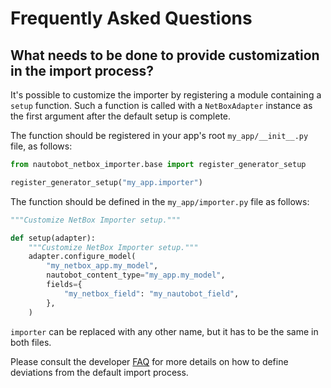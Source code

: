 # Frequently Asked Questions

## What needs to be done to provide customization in the import process?

It's possible to customize the importer by registering a module containing a `setup` function. Such a function is called with a `NetBoxAdapter` instance as the first argument after the default setup is complete.

The function should be registered in your app's root `my_app/__init__.py` file, as follows:

```python
from nautobot_netbox_importer.base import register_generator_setup

register_generator_setup("my_app.importer")
```

The function should be defined in the `my_app/importer.py` file as follows:

```python
"""Customize NetBox Importer setup."""

def setup(adapter):
    """Customize NetBox Importer setup."""
    adapter.configure_model(
        "my_netbox_app.my_model",
        nautobot_content_type="my_app.my_model",
        fields={
            "my_netbox_field": "my_nautobot_field",
        },
    )
```

`importer` can be replaced with any other name, but it has to be the same in both files.

Please consult the developer [FAQ](../dev/faq.md) for more details on how to define deviations from the default import process.
